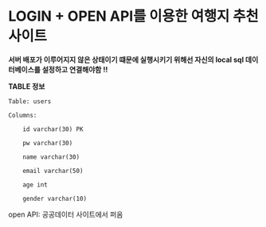 # LOGIN + OPEN API를 이용한 여행지 추천 사이트

**서버 배포가 이루어지지 않은 상태이기 떄문에 실행시키기 위해선 자신의 local sql 데이터베이스를 설정하고 연결해야함 !!**

**TABLE 정보**

    Table: users

    Columns:

        id varchar(30) PK 
  
        pw varchar(30) 
  
        name varchar(30) 
  
        email varchar(50)
  
        age int 
  
        gender varchar(10)


open API: 공공데이터 사이트에서 퍼옴
